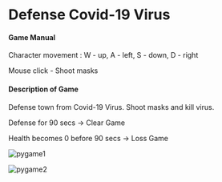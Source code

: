 # Defense Covid-19 Virus



#### Game Manual

Character movement : W - up, A - left, S - down, D - right

Mouse click - Shoot masks



#### Description of Game

Defense town from Covid-19 Virus. Shoot masks and kill virus.

Defense for 90 secs -> Clear Game

Health becomes 0 before 90 secs -> Loss Game



![pygame1](C:\Users\an\Desktop\pygame1.png)

![pygame2](C:\Users\an\Desktop\pygame2.png)


